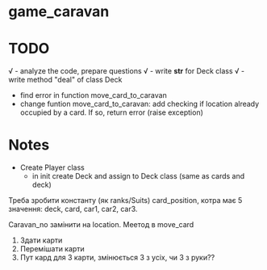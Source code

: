 # game_caravan




# TODO
√ - analyze the code, prepare questions
√ - write __str__ for Deck class
√ - write method "deal" of class Deck
- find error in function move_card_to_caravan
- change funtion move_card_to_caravan:
  add checking if location already occupied by a card.
  If so, return error (raise exception)


# Notes
- Create Player class
  - in init create Deck and assign to Deck class (same as cards and deck)

Треба зробити константу (як ranks/Suits) card_position, котра має 5 значення: deck, card, car1, car2, car3.

Caravan_no замінити на location. Меетод в move_card

1. Здати карти
2. Перемішати карти
3. Пут кард для 3 карти, змінюється 3 з усіх, чи 3 з руки??